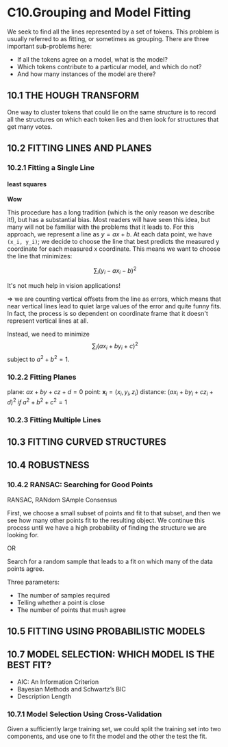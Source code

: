 # C10.Grouping and Model Fitting

We seek to find all the lines represented by a set of tokens. This problem is usually referred to as fitting, or sometimes as grouping. There are three
important sub-problems here: 

* If all the tokens agree on a model, what is the model?
* Which tokens contribute to a particular model, and which do not? 
* And how many instances of the model are there?

## 10.1 THE HOUGH TRANSFORM

One way to cluster tokens that could lie on the same structure is to record all the structures on which each token lies and then look for structures that get many votes.

## 10.2 FITTING LINES AND PLANES

### 10.2.1 Fitting a Single Line

#### least squares

**Wow**

This procedure has a long tradition (which is the only reason we describe it!), but has a substantial bias. Most readers will have seen this idea, but many will not be familiar with the problems that it leads to. For this approach, we represent a line as $y = ax + b$. At each data point, we have `(x_i, y_i)`; we decide to choose the line that best predicts the measured y coordinate for each measured x coordinate. This means we want to choose the line that minimizes:

$$\sum_{i}(y_i-ax_i-b)^2$$

It's not much help in vision applications!

=> we are counting vertical offsets from the line as errors, which means that near vertical lines lead to quiet large values of the error and quite funny fits. In fact, the process is so dependent on coordinate frame that it doesn't represent vertical lines at all.


Instead, we need to minimize $$\sum_i(ax_i+by_i+c)^2$$ subject to $a^2+b^2=1$.

### 10.2.2 Fitting Planes

plane: $ax+by+cz+d=0$
point: $\mathbf{x}_i=(x_i,y_i,z_i)$
distance: $(ax_i+by_i+cz_i+d)^2\;if\;a^2+b^2+c^2=1$

### 10.2.3 Fitting Multiple Lines


## 10.3 FITTING CURVED STRUCTURES


## 10.4 ROBUSTNESS

### 10.4.2 RANSAC: Searching for Good Points

RANSAC, RANdom SAmple Consensus

First, we choose a small subset of points and fit to that subset, and then we see how many other points fit to the resulting object.
We continue this process until we have a high probability of finding the structure we are looking for.

OR

Search for a random sample that leads to a fit on which many of the data points agree.


Three parameters:

* The number of samples required
* Telling whether a point is close
* The number of points that mush agree

## 10.5 FITTING USING PROBABILISTIC MODELS


## 10.7 MODEL SELECTION: WHICH MODEL IS THE BEST FIT?

* AIC: An Information Criterion
* Bayesian Methods and Schwartz’s BIC
* Description Length

### 10.7.1 Model Selection Using Cross-Validation

Given a sufficiently large training set, we could split the training set into two components, and use one to fit the model and the other the test the fit.
